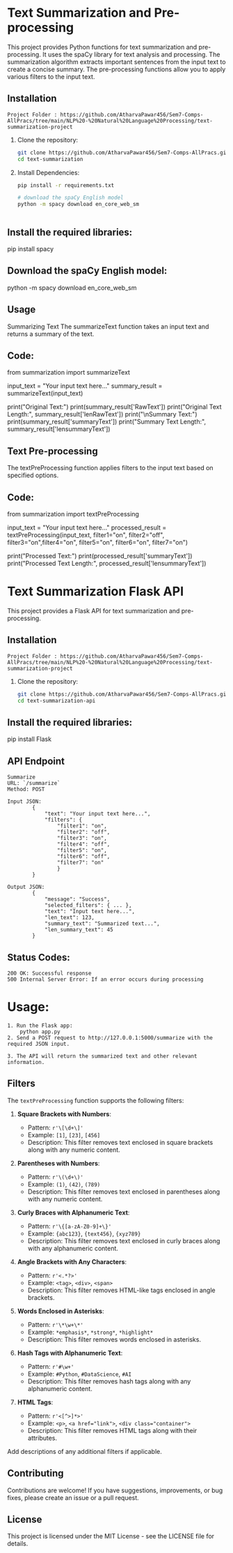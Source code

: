 # Text Summarization and Pre-processing

This project provides Python functions for text summarization and pre-processing. It uses the spaCy library for text analysis and processing. The summarization algorithm extracts important sentences from the input text to create a concise summary. The pre-processing functions allow you to apply various filters to the input text.

## Installation
    Project Folder : https://github.com/AtharvaPawar456/Sem7-Comps-AllPracs/tree/main/NLP%20-%20Natural%20Language%20Processing/text-summarization-project

1. Clone the repository:

   ```bash
   git clone https://github.com/AtharvaPawar456/Sem7-Comps-AllPracs.git
   cd text-summarization

2. Install Dependencies: 
    ```bash
    pip install -r requirements.txt

    # download the spaCy English model
    python -m spacy download en_core_web_sm



## Install the required libraries:
pip install spacy

## Download the spaCy English model:
python -m spacy download en_core_web_sm


## Usage
Summarizing Text
The summarizeText function takes an input text and returns a summary of the text.

## Code:
from summarization import summarizeText

input_text = "Your input text here..."
summary_result = summarizeText(input_text)

print("Original Text:")
print(summary_result['RawText'])
print("Original Text Length:", summary_result['lenRawText'])
print("\nSummary Text:")
print(summary_result['summaryText'])
print("Summary Text Length:", summary_result['lensummaryText'])


## Text Pre-processing
The textPreProcessing function applies filters to the input text based on specified options.


## Code:
from summarization import textPreProcessing

input_text = "Your input text here..."
processed_result = textPreProcessing(input_text, 
        filter1="on", filter2="off", filter3="on",filter4="on", filter5="on", filter6="on", filter7="on")

print("Processed Text:")
print(processed_result['summaryText'])
print("Processed Text Length:", processed_result['lensummaryText'])



# Text Summarization Flask API

This project provides a Flask API for text summarization and pre-processing.

## Installation

    Project Folder : https://github.com/AtharvaPawar456/Sem7-Comps-AllPracs/tree/main/NLP%20-%20Natural%20Language%20Processing/text-summarization-project

1. Clone the repository:

   ```bash
   git clone https://github.com/AtharvaPawar456/Sem7-Comps-AllPracs.git
   cd text-summarization-api

## Install the required libraries:
   pip install Flask

## API Endpoint
    Summarize
    URL: `/summarize`
    Method: POST

    Input JSON:
            {
                "text": "Your input text here...",
                "filters": {
                    "filter1": "on",
                    "filter2": "off",
                    "filter3": "on",
                    "filter4": "off",
                    "filter5": "on",
                    "filter6": "off",
                    "filter7": "on"
                    }
            }

    Output JSON:
            {
                "message": "Success",
                "selected_filters": { ... },
                "text": "Input text here...",
                "len_text": 123,
                "summary_text": "Summarized text...",
                "len_summary_text": 45
            }

## Status Codes:
    200 OK: Successful response
    500 Internal Server Error: If an error occurs during processing

# Usage:
    1. Run the Flask app:
        python app.py
    2. Send a POST request to http://127.0.0.1:5000/summarize with the required JSON input.

    3. The API will return the summarized text and other relevant information.

## Filters

The `textPreProcessing` function supports the following filters:

1. **Square Brackets with Numbers**:
   - Pattern: `r'\[\d+\]'`
   - Example: `[1]`, `[23]`, `[456]`
   - Description: This filter removes text enclosed in square brackets along with any numeric content.

2. **Parentheses with Numbers**:
   - Pattern: `r'\(\d+\)'`
   - Example: `(1)`, `(42)`, `(789)`
   - Description: This filter removes text enclosed in parentheses along with any numeric content.

3. **Curly Braces with Alphanumeric Text**:
   - Pattern: `r'\{[a-zA-Z0-9]+\}'`
   - Example: `{abc123}`, `{text456}`, `{xyz789}`
   - Description: This filter removes text enclosed in curly braces along with any alphanumeric content.

4. **Angle Brackets with Any Characters**:
   - Pattern: `r'<.*?>'`
   - Example: `<tag>`, `<div>`, `<span>`
   - Description: This filter removes HTML-like tags enclosed in angle brackets.

5. **Words Enclosed in Asterisks**:
   - Pattern: `r'\*\w+\*'`
   - Example: `*emphasis*`, `*strong*`, `*highlight*`
   - Description: This filter removes words enclosed in asterisks.

6. **Hash Tags with Alphanumeric Text**:
   - Pattern: `r'#\w+'`
   - Example: `#Python`, `#DataScience`, `#AI`
   - Description: This filter removes hash tags along with any alphanumeric content.

7. **HTML Tags**:
   - Pattern: `r'<[^>]*>'`
   - Example: `<p>`, `<a href="link">`, `<div class="container">`
   - Description: This filter removes HTML tags along with their attributes.

Add descriptions of any additional filters if applicable.

## Contributing
Contributions are welcome! If you have suggestions, improvements, or bug fixes, please create an issue or a pull request.

## License
This project is licensed under the MIT License - see the LICENSE file for details.

